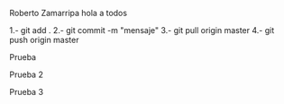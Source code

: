 Roberto Zamarripa
hola a todos

1.- git add .
2.- git commit -m "mensaje"
3.- git pull origin master
4.- git push origin master

Prueba 

Prueba 2

Prueba 3
